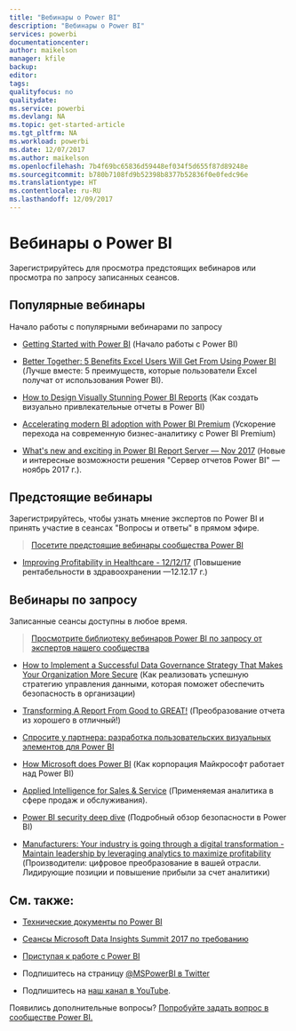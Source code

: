 ```yaml
---
title: "Вебинары о Power BI"
description: "Вебинары о Power BI"
services: powerbi
documentationcenter: 
author: maikelson
manager: kfile
backup: 
editor: 
tags: 
qualityfocus: no
qualitydate: 
ms.service: powerbi
ms.devlang: NA
ms.topic: get-started-article
ms.tgt_pltfrm: NA
ms.workload: powerbi
ms.date: 12/07/2017
ms.author: maikelson
ms.openlocfilehash: 7b4f69bc65836d59448ef034f5d655f87d89248e
ms.sourcegitcommit: b780b7108fd9b52398b8377b52836f0e0fedc96e
ms.translationtype: HT
ms.contentlocale: ru-RU
ms.lasthandoff: 12/09/2017
---
```

# <a name="power-bi-webinars"></a>Вебинары о Power BI

Зарегистрируйтесь для просмотра предстоящих вебинаров или просмотра по запросу записанных сеансов.

## <a name="featured-webinars"></a>Популярные вебинары

Начало работы с популярными вебинарами по запросу

- [Getting Started with Power BI](https://info.microsoft.com/getting-started-with-power-bi-ondemand.html?Is=Website) (Начало работы с Power BI)

- [Better Together: 5 Benefits Excel Users Will Get From Using Power BI](https://info.microsoft.com/excel-powerbi-better-together.html?Is=Website) (Лучше вместе: 5 преимуществ, которые пользователи Excel получат от использования Power BI).

- [How to Design Visually Stunning Power BI Reports](https://community.powerbi.com/t5/Webinars-and-Video-Gallery/5-3-17-Webinar-How-to-Design-Visually-Stunning-Power-BI-Reports/m-p/168204?Is=Website) (Как создать визуально привлекательные отчеты в Power BI)

- [Accelerating modern BI adoption with Power BI Premium](https://info.microsoft.com/powerbi-premium-webinar-ondemand.html?Is=Website) (Ускорение перехода на современную бизнес-аналитику с Power BI Premium)

- [What's new and exciting in Power BI Report Server — Nov 2017](https://info.microsoft.com/whats-new-powerbi-report-server.html?Is=Website) (Новые и интересные возможности решения "Сервер отчетов Power BI" — ноябрь 2017 г.).

## <a name="upcoming-webinars"></a>Предстоящие вебинары

Зарегистрируйтесь, чтобы узнать мнение экспертов по Power BI и принять участие в сеансах "Вопросы и ответы" в прямом эфире.

>[Посетите предстоящие вебинары сообщества Power BI](https://community.powerbi.com/t5/Webinars-and-Video-Gallery/bd-p/VideoTipsTricks?filter=webinars&featured=yes&Is=Website)

- [Improving Profitability in Healthcare - 12/12/17](https://info.microsoft.com/improving-profitability-in-healthcare.html?Is=Website) (Повышение рентабельности в здравоохранении —12.12.17 г.)

## <a name="on-demand-webinars"></a>Вебинары по запросу

Записанные сеансы доступны в любое время.

>[Просмотрите библиотеку вебинаров Power BI по запросу от экспертов нашего сообщества](https://community.powerbi.com/t5/Webinars-and-Video-Gallery/bd-p/VideoTipsTricks?filter=webinars&featured=yes&Is=Website)

- [How to Implement a Successful Data Governance Strategy That Makes Your Organization More Secure](https://info.microsoft.com/powerbi-data-governance-strategy-ondemand.html?Is=Website) (Как реализовать успешную стратегию управления данными, которая поможет обеспечить безопасность в организации)

- [Transforming A Report From Good to GREAT!](https://community.powerbi.com/t5/Webinars-and-Video-Gallery/Power-BI-Transforming-A-Report-From-Good-to-GREAT/m-p/315119?Is=Website) (Преобразование отчета из хорошего в отличный!)

- [Спросите у партнера: разработка пользовательских визуальных элементов для Power BI](https://community.powerbi.com/t5/Webinars-and-Video-Gallery/Ask-a-Partner-Developing-Custom-Visuals-for-Power-BI/m-p/150368?Is=Website)

- [How Microsoft does Power BI](https://info.microsoft.com/US-PowerBI-WBNR-FY17-11Nov-29-BIATMIcrosoft274828_01Registration-ForminBody.html?Is=Website) (Как корпорация Майкрософт работает над Power BI)

- [Applied Intelligence for Sales & Service](https://info.microsoft.com/applied-intelligence-for-sales-service.html?Is=Website) (Применяемая аналитика в сфере продаж и обслуживания).

- [Power BI security deep dive](https://community.powerbi.com/t5/Webinars-and-Video-Gallery/5-23-2017-Power-BI-security-deep-dive-by-Kasper-de-Jonge/m-p/161476?Is=Website) (Подробный обзор безопасности в Power BI)

- [Manufacturers: Your industry is going through a digital transformation - Maintain leadership by leveraging analytics to maximize profitability](https://info.microsoft.com/digital-transformation-in-manufacturing.html?Is=Website) (Производители: цифровое преобразование в вашей отрасли. Лидирующие позиции и повышение прибыли за счет аналитики)

## <a name="see-also"></a>См. также:

- [Технические документы по Power BI](whitepapers.md)

- [Сеансы Microsoft Data Insights Summit 2017 по требованию](https://community.powerbi.com/t5/Data-Insights-Summit-2017-On/bd-p/DataInsightsSummit2017OnDemand?Is=Website)

- [Приступая к работе с Power BI](service-get-started.md)

- Подпишитесь на страницу [@MSPowerBI в Twitter](https://twitter.com/mspowerbi)

- Подпишитесь на [наш канал в YouTube](https://www.youtube.com/mspowerbi).

Появились дополнительные вопросы? [Попробуйте задать вопрос в сообществе Power BI.](https://community.powerbi.com/)
